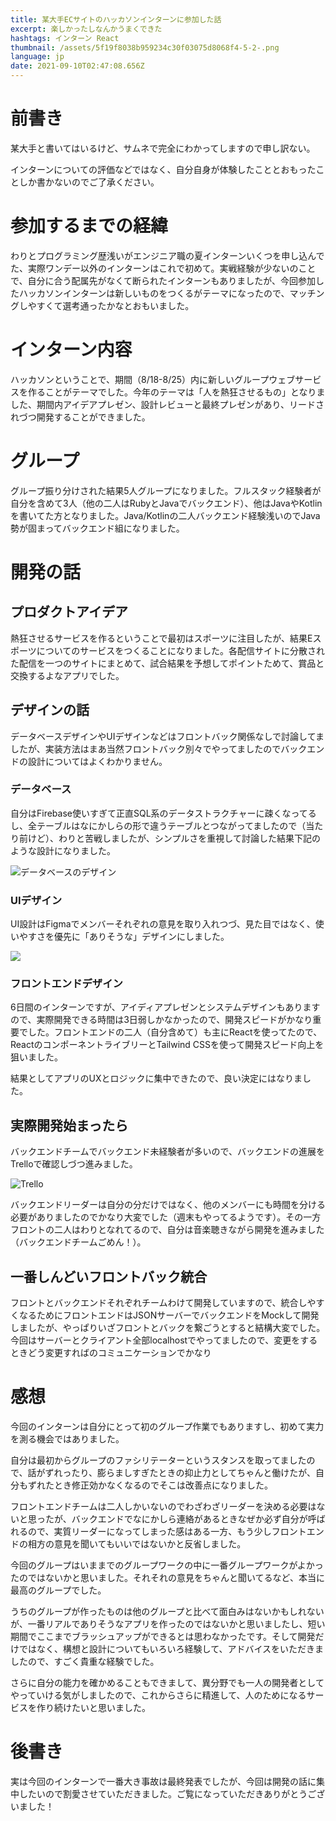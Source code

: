 ```yaml
---
title: 某大手ECサイトのハッカソンインターンに参加した話
excerpt: 楽しかったしなんかうまくできた
hashtags: インターン React
thumbnail: /assets/5f19f8038b959234c30f03075d8068f4-5-2-.png
language: jp
date: 2021-09-10T02:47:08.656Z
---
```

# 前書き

某大手と書いてはいるけど、サムネで完全にわかってしますので申し訳ない。

インターンについての評価などではなく、自分自身が体験したこととおもったことしか書かないのでご了承ください。

# 参加するまでの経緯

わりとプログラミング歴浅いがエンジニア職の夏インターンいくつを申し込んでた、実際ワンデー以外のインターンはこれで初めて。実戦経験が少ないのことで、自分に合う配属先がなくて断られたインターンもありましたが、今回参加したハッカソンインターンは新しいものをつくるがテーマになったので、マッチングしやすくて選考通ったかなとおもいました。

# インターン内容

ハッカソンということで、期間（8/18-8/25）内に新しいグループウェブサービスを作ることがテーマでした。今年のテーマは「人を熱狂させるもの」となりました、期間内アイデアプレゼン、設計レビューと最終プレゼンがあり、リードされづつ開発することができました。

# グループ

グループ振り分けされた結果5人グループになりました。フルスタック経験者が自分を含めて3人（他の二人はRubyとJavaでバックエンド）、他はJavaやKotlinを書いてた方となりました。Java/Kotlinの二人バックエンド経験浅いのでJava勢が固まってバックエンド組になりました。

# 開発の話

## プロダクトアイデア

熱狂させるサービスを作るということで最初はスポーツに注目したが、結果Eスポーツについてのサービスをつくることになりました。各配信サイトに分散された配信を一つのサイトにまとめて、試合結果を予想してポイントためて、賞品と交換するよなアプリでした。

## デザインの話

データベースデザインやUIデザインなどはフロントバック関係なしで討論してましたが、実装方法はまあ当然フロントバック別々でやってましたのでバックエンドの設計についてはよくわかりません。

### データベース

自分はFirebase使いすぎて正直SQL系のデータストラクチャーに疎くなってるし、全テーブルはなにかしらの形で違うテーブルとつながってましたので（当たり前けど）、わりと苦戦しましたが、シンプルさを重視して討論した結果下記のような設計になりました。

![データベースのデザイン](../assets/screenshot-2021-09-10-120537.png)

### UIデザイン

UI設計はFigmaでメンバーそれぞれの意見を取り入れつづ、見た目ではなく、使いやすさを優先に「ありそうな」デザインにしました。

![](../assets/screenshot-2021-09-10-120645.png)

### フロントエンドデザイン

6日間のインターンですが、アイディアプレゼンとシステムデザインもありますので、実際開発できる時間は3日弱しかなかったので、開発スピードがかなり重要でした。フロントエンドの二人（自分含めて）も主にReactを使ってたので、ReactのコンポーネントライブリーとTailwind CSSを使って開発スピード向上を狙いました。

結果としてアプリのUXとロジックに集中できたので、良い決定にはなりました。

## 実際開発始まったら

バックエンドチームでバックエンド未経験者が多いので、バックエンドの進展をTrelloで確認しづつ進みました。

![Trello](../assets/screenshot-2021-09-10-121524.png)

バックエンドリーダーは自分の分だけではなく、他のメンバーにも時間を分ける必要がありましたのでかなり大変でした（週末もやってるようです）。その一方フロントの二人はわりとなれてるので、自分は音楽聴きながら開発を進みました（バックエンドチームごめん！）。

## 一番しんどいフロントバック統合

フロントとバックエンドそれぞれチームわけて開発していますので、統合しやすくなるためにフロントエンドはJSONサーバーでバックエンドをMockして開発しましたが、やっぱりいざフロントとバックを繋ごうとすると結構大変でした。今回はサーバーとクライアント全部localhostでやってましたので、変更をするときどう変更すればのコミュニケーションでかなり

# 感想

今回のインターンは自分にとって初のグループ作業でもありますし、初めて実力を測る機会ではありました。

自分は最初からグループのファシリテーターというスタンスを取ってましたので、話がずれったり、膨らましすぎたときの抑止力としてちゃんと働けたが、自分もずれたとき修正効かなくなるのでそこは改善点になりました。

フロントエンドチームは二人しかいないのでわざわざリーダーを決める必要はないと思ったが、バックエンドでなにかしら連絡があるときなぜか必ず自分が呼ばれるので、実質リーダーになってしまった感はある一方、もう少しフロントエンドの相方の意見を聞いてもいいではないかと反省しました。

今回のグループはいままでのグループワークの中に一番グループワークがよかったのではないかと思いました。それそれの意見をちゃんと聞いてるなど、本当に最高のグループでした。

うちのグループが作ったものは他のグループと比べて面白みはないかもしれないが、一番リアルでありそうなアプリを作ったのではないかと思いましたし、短い期間でここまでブラッシュアップができるとは思わなかったです。そして開発だけではなく、構想と設計についてもいろいろ経験して、アドバイスをいただきましたので、すごく貴重な経験でした。

さらに自分の能力を確かめることもできまして、異分野でも一人の開発者としてやっていける気がしましたので、これからさらに精進して、人のためになるサービスを作り続けたいと思いました。

# 後書き

実は今回のインターンで一番大き事故は最終発表でしたが、今回は開発の話に集中したいので割愛させていただきました。ご覧になっていただきありがとうございました！